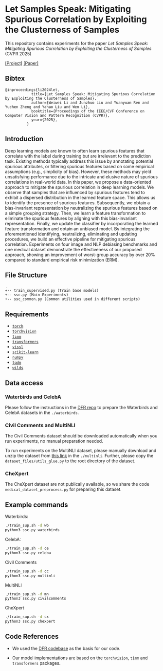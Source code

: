 # Let Samples Speak: Mitigating Spurious Correlation by Exploiting the Clusterness of Samples

This repository contains experiments for the paper _Let Samples Speak: Mitigating Spurious Correlation by Exploiting the Clusterness of Samples_ (CVPR 2025)

[[Project]](https://davelee-uestc.github.io/nsf_cvpr25) [[Paper]](https://cvpr.thecvf.com/virtual/2025/poster/34895)

## Bibtex

```
@inproceedings{li2024let,
            title={Let Samples Speak: Mitigating Spurious Correlation by Exploiting the Clusterness of Samples},
            author={Weiwei Li and Junzhuo Liu and Yuanyuan Ren and Yuchen Zheng and Yahao Liu and Wen Li},
            booktitle={Proceedings of the IEEE/CVF Conference on Computer Vision and Pattern Recognition (CVPR)},
            year={2025},
          }
```

## Introduction
Deep learning models are known to often learn spurious features that correlate with the label during training but are irrelevant to the prediction task. Existing methods typically address this issue by annotating potential spurious attributes, or filtering spurious features based on some empirical assumptions (e.g., simplicity of bias). However, these methods may yield unsatisfying performance due to the intricate and elusive nature of spurious correlations in real-world data. In this paper, we propose a data-oriented approach to mitigate the spurious correlation in deep learning models. We observe that samples that are influenced by spurious features tend to exhibit a dispersed distribution in the learned feature space. This allows us to identify the presence of spurious features. Subsequently, we obtain a bias-invariant representation by neutralizing the spurious features based on a simple grouping strategy. Then, we learn a feature transformation to eliminate the spurious features by aligning with this bias-invariant representation. Finally, we update the classifier by incorporating the learned feature transformation and obtain an unbiased model. By integrating the aforementioned identifying, neutralizing, eliminating and updating procedures, we build an effective pipeline for mitigating spurious correlation. Experiments on four image and NLP debiasing benchmarks and one medical dataset demonstrate the effectiveness of our proposed approach, showing an improvement of worst-group accuracy by over 20% compared to standard empirical risk minimization (ERM). 
## File Structure

```
.
+-- train_supervised.py (Train base models)
+-- ssc.py (Main Experiments)
+-- ssc_common.py (Common utilities used in different scripts)
```

## Requirements

- [`torch`](https://pytorch.org/get-started/locally/)
- [`torchvision`](https://pytorch.org/get-started/locally/)
- [`timm`](https://github.com/rwightman/pytorch-image-models)
- [`transformers`](https://huggingface.co/docs/transformers/installation)
- [`vissl`](https://github.com/facebookresearch/vissl/blob/main/INSTALL.md)
- [`scikit-learn`](https://scikit-learn.org/stable/install.html)
- [`numpy`](https://numpy.org/install/)
- [`tqdm`](https://pypi.org/project/tqdm/)
- [`wilds`](https://wilds.stanford.edu/get_started/)


## Data access

### Waterbirds and CelebA

Please follow the instructions in the [DFR repo](https://github.com/PolinaKirichenko/deep_feature_reweighting#data-access) to prepare the Waterbirds and CelebA datasets in the `./waterbirds`.

### Civil Comments and MultiNLI

The Civil Comments dataset should be downloaded automatically when you run experiments, no manual preparation needed.

To run experiments on the MultiNLI dataset, please manually download and unzip the dataset from [this link](https://nlp.stanford.edu/data/dro/multinli_bert_features.tar.gz) in the `./multinli`.
Further, please copy the `dataset_files/utils_glue.py` to the root directory of the dataset.

### CheXpert

The CheXpert dataset are not publically available, so we share the code `medical_dataset_preprocess.py` for preparing this dataset.


## Example commands

Waterbirds:
```bash
./train_sup.sh -d wb
python3 ssc.py waterbirds 
```

CelebA:
```bash
./train_sup.sh -d ce
python3 ssc.py celeba 
```


Civil Comments
```bash
./train_sup.sh -d cc
python3 ssc.py multinli 
```

MultiNLI
```bash
./train_sup.sh -d mn
python3 ssc.py civilcomments 

```

CheXpert
```bash
./train_sup.sh -d cx
python3 ssc.py chexpert 

```


## Code References

- We used the [DFR codebase](https://github.com/izmailovpavel/spurious_feature_learning) as the basis for our code.

- Our model implementations are based on the `torchvision`, `timm` and `transformers` packages.
